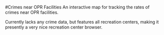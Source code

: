 #Crimes near OPR Facilities
An interactive map for tracking the rates of crimes near OPR facilities.

Currently lacks any crime data, but features all recreation centers, making it presently a very nice recreation center browser.